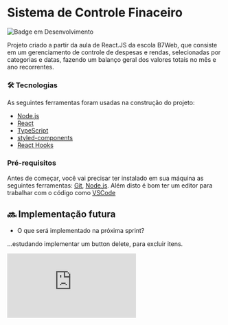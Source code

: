 # Sistema de Controle Finaceiro
![Badge em Desenvolvimento](http://img.shields.io/static/v1?label=STATUS&message=EM%20DESENVOLVIMENTO&color=lightgreen&style=for-the-badge)


Projeto criado a partir da aula de React.JS da escola B7Web, que consiste em um gerenciamento de controle de despesas e rendas, selecionadas por categorias e datas, fazendo um balanço geral dos valores totais no mês e ano recorrentes.


### 🛠 Tecnologias

As seguintes ferramentas foram usadas na construção do projeto:
- [Node.js](https://nodejs.org/en/)
- [React](https://pt-br.reactjs.org/)
- [TypeScript](https://www.typescriptlang.org/)
- [styled-components](https://styled-components.com/docs/api)
- [React Hooks](https://pt-br.reactjs.org/docs/hooks-intro.html)



### Pré-requisitos

Antes de começar, você vai precisar ter instalado em sua máquina as seguintes ferramentas:
[Git](https://git-scm.com), [Node.js](https://nodejs.org/en/). 
Além disto é bom ter um editor para trabalhar com o código como [VSCode](https://code.visualstudio.com/)

## :soon: Implementação futura
* O que será implementado na próxima sprint?

...estudando implementar um button delete, para excluir itens.

  [![GitHub license](https://badgen.net/github/license/Naereen/Strapdown.js)](https://github.com/Naereen/StrapDown.js/blob/master/LICENSE)
